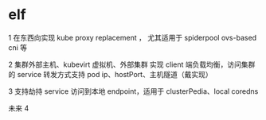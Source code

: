 # elf

1 在东西向实现 kube proxy replacement ， 尤其适用于 spiderpool  ovs-based cni 等 

2 集群外部主机、kubevirt 虚拟机、外部集群 实现 client 端负载均衡，访问集群的 service 
    转发方式支持 pod ip、hostPort、主机隧道（戴实现）

3 支持劫持 service 访问到本地 endpoint，适用于 clusterPedia、local coredns

未来
4 